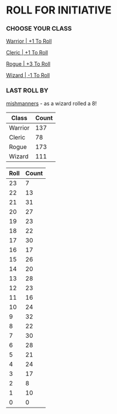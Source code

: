 # ROLL FOR INITIATIVE
### CHOOSE YOUR CLASS

[Warrior | +1 To Roll](https://github.com/benjaminsampica/benjaminsampica/issues/new?title=roll%7Cwarrior&body=Just+click+%27Submit+new+issue%27.)

[Cleric | +1 To Roll](https://github.com/benjaminsampica/benjaminsampica/issues/new?title=roll%7Ccleric&body=Just+click+%27Submit+new+issue%27.)

[Rogue | +3 To Roll](https://github.com/benjaminsampica/benjaminsampica/issues/new?title=roll%7Crogue&body=Just+click+%27Submit+new+issue%27.)

[Wizard | -1 To Roll](https://github.com/benjaminsampica/benjaminsampica/issues/new?title=roll%7Cwizard&body=Just+click+%27Submit+new+issue%27.)
### LAST ROLL BY
[mishmanners](https://www.github.com/mishmanners) - as a wizard rolled a 8!

|Class|Count|
|-|-|
|Warrior|137|
|Cleric|78|
|Rogue|173|
|Wizard|111|

|Roll|Count|
|-|-|
|23|7
|22|13
|21|31
|20|27
|19|23
|18|22
|17|30
|16|17
|15|26
|14|20
|13|28
|12|23
|11|16
|10|24
|9|32
|8|22
|7|30
|6|28
|5|21
|4|24
|3|17
|2|8
|1|10
|0|0
